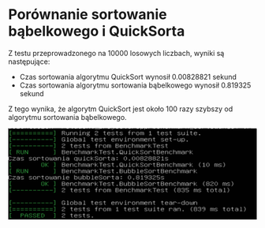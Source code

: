 # Porównanie sortowanie bąbelkowego i QuickSorta

Z testu przeprowadzonego na 10000 losowych liczbach, wyniki są następujące:

- Czas sortowania algorytmu QuickSort wynosił 0.00828821 sekund
- Czas sortowania algorytmu sortowania bąbelkowego wynosił 0.819325 sekund

Z tego wynika, że algorytm QuickSort jest około 100 razy szybszy od algorytmu sortowania bąbelkowego.

![Wynik sortowania](./wynik_sortowanie.PNG)
